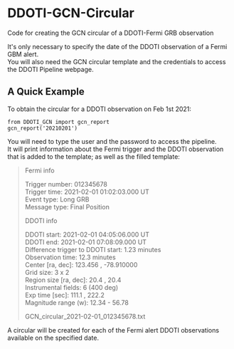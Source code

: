 # DDOTI-GCN-Circular
Code for creating the GCN circular of a DDOTI-Fermi GRB observation

It's only necessary to specify the date of the DDOTI observation of a Fermi GBM alert.  
You will also need the GCN circular template and the credentials to access the DDOTI Pipeline webpage.

## A Quick Example
To obtain the circular for a DDOTI observation on Feb 1st 2021:
```
from DDOTI_GCN import gcn_report
gcn_report('20210201')
```
You will need to type the user and the password to access the pipeline.  
It will print information about the Fermi trigger and the DDOTI observation that is added to the template; as well as the filled template:

> Fermi info
> 
> Trigger number: 012345678  
> Trigger time: 2021-02-01 01:02:03.000 UT  
> Event type: Long GRB  
> Message type: Final Position  
>   
> DDOTI info  
> 
> DDOTI start: 2021-02-01 04:05:06.000 UT  
> DDOTI end: 2021-02-01 07:08:09.000 UT  
> Difference trigger to DDOTI start: 1.23 minutes  
> Observation time: 12.3 minutes  
> Center [ra, dec]: 123.456 , -78.910000  
> Grid size: 3 x 2  
> Region size [ra, dec]: 20.4 , 20.4  
> Instrumental fields: 6 (400 deg)   
> Exp time [sec]: 111.1 , 222.2  
> Magnitude range (w): 12.34 - 56.78  
> 
> GCN_circular_2021-02-01_012345678.txt

A circular will be created for each of the Fermi alert DDOTI observations available on the specified date.
